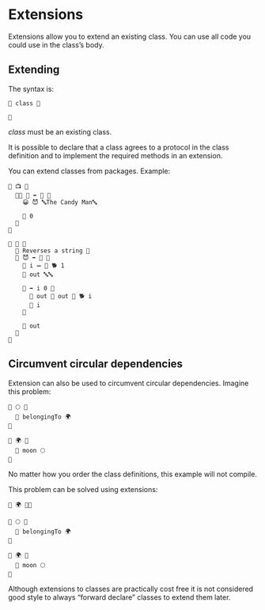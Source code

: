 # Extensions

Extensions allow you to extend an existing class. You can use all code you could use in the class’s body.

## Extending

The syntax is:

	🐋 class 🍇

	🍉

*class* must be an existing class.

It is possible to declare that a class agrees to a protocol in the class definition and to implement the required methods in an extension.

You can extend classes from packages. Example:

```
🐇 📺 🍇
  🐇🐖 🏁 ➡️ 🚂 🍇
    😀 😈 🔤The Candy Man🔤

    🍎 0
  🍉
🍉

🐋 🔡 🍇
  🌮 Reverses a string 🌮
  🐖 😈 ➡️ 🔡 🍇
    🍮 i ➖ 📏 🐕 1
    🍮 out 🔤🔤

    🔁 ➡️ i 0 🍇
      🍮 out 📝 out 🔬 🐕 i
      🍳 i
    🍉

    🍎 out
  🍉
🍉
```

## Circumvent circular dependencies

Extension can also be used to circumvent circular dependencies. Imagine this problem:

```
🐇 🌕 🍇
  🍰 belongingTo 🌍
🍉

🐇 🌍 🍇
  🍰 moon 🌕
🍉

```

No matter how you order the class definitions, this example will not compile.

This problem can be solved using extensions:

```
🐇 🌍 🍇🍉

🐇 🌕 🍇
  🍰 belongingTo 🌍
🍉

🐋 🌍 🍇
  🍰 moon 🌕
🍉
```

Although extensions to classes are practically cost free it is not considered good style to always “forward declare” classes to extend them later.

